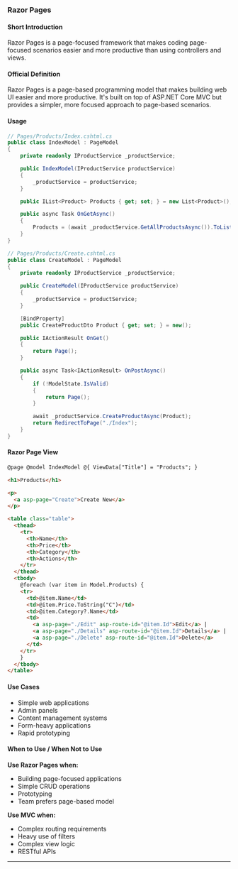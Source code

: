 ### Razor Pages

#### Short Introduction

Razor Pages is a page-focused framework that makes coding page-focused scenarios easier and more productive than using controllers and views.

#### Official Definition

Razor Pages is a page-based programming model that makes building web UI easier and more productive. It's built on top of ASP.NET Core MVC but provides a simpler, more focused approach to page-based scenarios.

#### Usage

```csharp
// Pages/Products/Index.cshtml.cs
public class IndexModel : PageModel
{
    private readonly IProductService _productService;

    public IndexModel(IProductService productService)
    {
        _productService = productService;
    }

    public IList<Product> Products { get; set; } = new List<Product>();

    public async Task OnGetAsync()
    {
        Products = (await _productService.GetAllProductsAsync()).ToList();
    }
}

// Pages/Products/Create.cshtml.cs
public class CreateModel : PageModel
{
    private readonly IProductService _productService;

    public CreateModel(IProductService productService)
    {
        _productService = productService;
    }

    [BindProperty]
    public CreateProductDto Product { get; set; } = new();

    public IActionResult OnGet()
    {
        return Page();
    }

    public async Task<IActionResult> OnPostAsync()
    {
        if (!ModelState.IsValid)
        {
            return Page();
        }

        await _productService.CreateProductAsync(Product);
        return RedirectToPage("./Index");
    }
}
```

#### Razor Page View

```html
@page @model IndexModel @{ ViewData["Title"] = "Products"; }

<h1>Products</h1>

<p>
  <a asp-page="Create">Create New</a>
</p>

<table class="table">
  <thead>
    <tr>
      <th>Name</th>
      <th>Price</th>
      <th>Category</th>
      <th>Actions</th>
    </tr>
  </thead>
  <tbody>
    @foreach (var item in Model.Products) {
    <tr>
      <td>@item.Name</td>
      <td>@item.Price.ToString("C")</td>
      <td>@item.Category?.Name</td>
      <td>
        <a asp-page="./Edit" asp-route-id="@item.Id">Edit</a> |
        <a asp-page="./Details" asp-route-id="@item.Id">Details</a> |
        <a asp-page="./Delete" asp-route-id="@item.Id">Delete</a>
      </td>
    </tr>
    }
  </tbody>
</table>
```

#### Use Cases

- Simple web applications
- Admin panels
- Content management systems
- Form-heavy applications
- Rapid prototyping

#### When to Use / When Not to Use

**Use Razor Pages when:**

- Building page-focused applications
- Simple CRUD operations
- Prototyping
- Team prefers page-based model

**Use MVC when:**

- Complex routing requirements
- Heavy use of filters
- Complex view logic
- RESTful APIs

---
